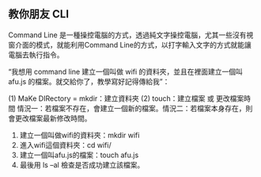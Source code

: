 ## 教你朋友 CLI
Command Line 是一種操控電腦的方式，透過純文字操控電腦，尤其一些沒有視窗介面的模式，就能利用Command Line的方式，以打字輸入文字的方式就能讓電腦去執行指令。

“我想用 command line 建立一個叫做 wifi 的資料夾，並且在裡面建立一個叫 afu.js 的檔案。就交給你了，教學寫好記得傳給我”：

(1) MaKe DIRectory = mkdir：建立資料夾
(2) touch：建立檔案 或 更改檔案時間
情況一：若檔案不存在，會建立一個新的檔案。情況二：若檔案本身存在，則會更改檔案最新修改時間。

1.  建立一個叫做wifi的資料夾：mkdir wifi
2.  進入wifi這個資料夾：cd wifi/
3.  建立一個叫afu.js的檔案：touch afu.js
4.  最後用 ls –al 檢查是否成功建立該檔案。



